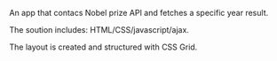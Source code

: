 An app that contacs Nobel prize API and fetches a specific year result.

The soution includes: HTML/CSS/javascript/ajax.

The layout is created and structured with CSS Grid.
